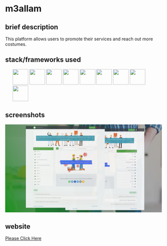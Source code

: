 # m3allam

## **brief description**

This platform allows users to promote their services and reach out more costumes.

## **stack/frameworks used**

<ul>
  <img src="https://github.com/get-icon/geticon/raw/master/icons/nodejs-icon.svg" width="50" height="50">
  <img src="https://github.com/get-icon/geticon/raw/master/icons/express.svg" width="50" height="50">
  <img src="https://github.com/get-icon/geticon/raw/master/icons/mongodb-icon.svg" width="50" height="50">
  <img src="https://github.com/get-icon/geticon/raw/master/icons/javascript.svg" width="50" height="50">
  <img src="https://github.com/get-icon/geticon/raw/master/icons/jquery-icon.svg" width="50" height="50">
  <img src="https://github.com/get-icon/geticon/raw/master/icons/html-5.svg" width="50" height="50">
  <img src="https://github.com/get-icon/geticon/raw/master/icons/css-3.svg" width="50" height="50">
  <img src="https://github.com/get-icon/geticon/raw/master/icons/bootstrap.svg" width="50" height="50">
  <img src="https://github.com/get-icon/geticon/raw/master/icons/pug.svg" width="50" height="50">
</ul>

## **screenshots**

![portfolio](https://github.com/mallah-elmehdi/m3allam/blob/master/graphics/portfolio.png?raw=true)

## **website**

[Please Click Here](https://m3allam-app.herokuapp.com/fr/)
